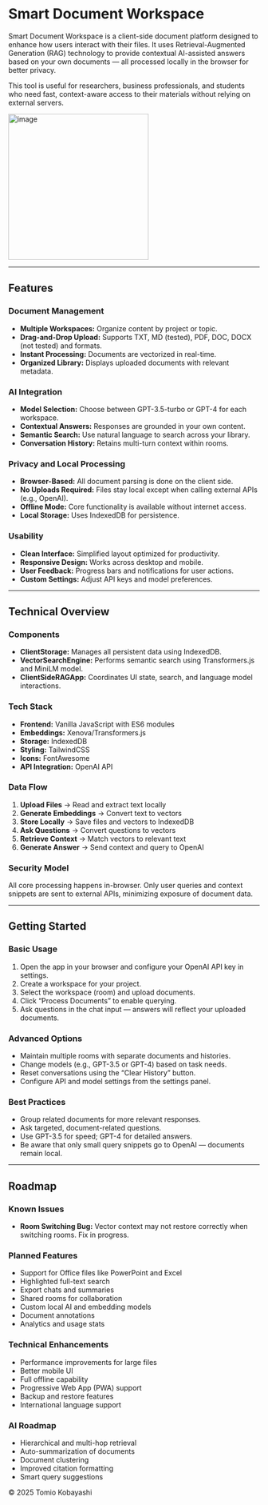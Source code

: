 # Smart Document Workspace

Smart Document Workspace is a client-side document platform designed to enhance how users interact with their files. It uses Retrieval-Augmented Generation (RAG) technology to provide contextual AI-assisted answers based on your own documents — all processed locally in the browser for better privacy.

This tool is useful for researchers, business professionals, and students who need fast, context-aware access to their materials without relying on external servers.

<img width="281" height="292" alt="image" src="https://github.com/user-attachments/assets/8d772757-6e0c-424b-ae07-1fa5173e994a" />

---

## Features

### Document Management

* **Multiple Workspaces:** Organize content by project or topic.
* **Drag-and-Drop Upload:** Supports TXT, MD (tested), PDF, DOC, DOCX (not tested) and formats.
* **Instant Processing:** Documents are vectorized in real-time.
* **Organized Library:** Displays uploaded documents with relevant metadata.

### AI Integration

* **Model Selection:** Choose between GPT-3.5-turbo or GPT-4 for each workspace.
* **Contextual Answers:** Responses are grounded in your own content.
* **Semantic Search:** Use natural language to search across your library.
* **Conversation History:** Retains multi-turn context within rooms.

### Privacy and Local Processing

* **Browser-Based:** All document parsing is done on the client side.
* **No Uploads Required:** Files stay local except when calling external APIs (e.g., OpenAI).
* **Offline Mode:** Core functionality is available without internet access.
* **Local Storage:** Uses IndexedDB for persistence.

### Usability

* **Clean Interface:** Simplified layout optimized for productivity.
* **Responsive Design:** Works across desktop and mobile.
* **User Feedback:** Progress bars and notifications for user actions.
* **Custom Settings:** Adjust API keys and model preferences.

---

## Technical Overview

### Components

* **ClientStorage:** Manages all persistent data using IndexedDB.
* **VectorSearchEngine:** Performs semantic search using Transformers.js and MiniLM model.
* **ClientSideRAGApp:** Coordinates UI state, search, and language model interactions.

### Tech Stack

* **Frontend:** Vanilla JavaScript with ES6 modules
* **Embeddings:** Xenova/Transformers.js
* **Storage:** IndexedDB
* **Styling:** TailwindCSS
* **Icons:** FontAwesome
* **API Integration:** OpenAI API

### Data Flow

1. **Upload Files** → Read and extract text locally
2. **Generate Embeddings** → Convert text to vectors
3. **Store Locally** → Save files and vectors to IndexedDB
4. **Ask Questions** → Convert questions to vectors
5. **Retrieve Context** → Match vectors to relevant text
6. **Generate Answer** → Send context and query to OpenAI

### Security Model

All core processing happens in-browser. Only user queries and context snippets are sent to external APIs, minimizing exposure of document data.

---

## Getting Started

### Basic Usage

1. Open the app in your browser and configure your OpenAI API key in settings.
2. Create a workspace for your project.
3. Select the workspace (room) and upload documents.
4. Click “Process Documents” to enable querying.
5. Ask questions in the chat input — answers will reflect your uploaded documents.

### Advanced Options

* Maintain multiple rooms with separate documents and histories.
* Change models (e.g., GPT-3.5 or GPT-4) based on task needs.
* Reset conversations using the “Clear History” button.
* Configure API and model settings from the settings panel.

### Best Practices

* Group related documents for more relevant responses.
* Ask targeted, document-related questions.
* Use GPT-3.5 for speed; GPT-4 for detailed answers.
* Be aware that only small query snippets go to OpenAI — documents remain local.

---

## Roadmap

### Known Issues

* **Room Switching Bug:** Vector context may not restore correctly when switching rooms. Fix in progress.

### Planned Features

* Support for Office files like PowerPoint and Excel
* Highlighted full-text search
* Export chats and summaries
* Shared rooms for collaboration
* Custom local AI and embedding models
* Document annotations
* Analytics and usage stats

### Technical Enhancements

* Performance improvements for large files
* Better mobile UI
* Full offline capability
* Progressive Web App (PWA) support
* Backup and restore features
* International language support

### AI Roadmap

* Hierarchical and multi-hop retrieval
* Auto-summarization of documents
* Document clustering
* Improved citation formatting
* Smart query suggestions

© 2025 Tomio Kobayashi
